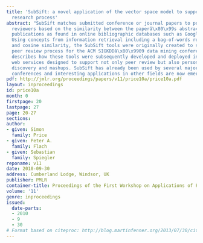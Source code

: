 ```yaml
---
title: 'SubSift: a novel application of the vector space model to support the academic
  research process'
abstract: "SubSift matches submitted conference or journal papers to potential peer
  reviewers based on the similarity between the paperâ\x80\x99s abstract and the reviewerâ\x80\x99s
  publications as found in online bibliographic databases such as Google Scholar.
  Using concepts from information retrieval including a bag-of-words representation
  and cosine similarity, the SubSift tools were originally created to streamline the
  peer review process for the ACM SIGKDDâ\x80\x9909 data mining conference. This paper
  describes how these tools were subsequently developed and deployed in the form of
  web services designed to support not only peer review but also personalised data
  discovery and mashups. SubSift has already been used by several major data mining
  conferences and interesting applications in other fields are now emerging."
pdf: http://jmlr.org/proceedings/papers/v11/price10a/price10a.pdf
layout: inproceedings
id: price10a
month: 0
firstpage: 20
lastpage: 27
page: 20-27
sections: 
author:
- given: Simon
  family: Price
- given: Peter A.
  family: Flach
- given: Sebastian
  family: Spiegler
reponame: v11
date: 2010-09-30
address: Cumberland Lodge, Windsor, UK
publisher: PMLR
container-title: Proceedings of the First Workshop on Applications of Pattern Analysis
volume: '11'
genre: inproceedings
issued:
  date-parts:
  - 2010
  - 9
  - 30
# Format based on citeproc: http://blog.martinfenner.org/2013/07/30/citeproc-yaml-for-bibliographies/
---
```

